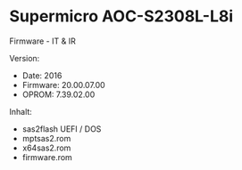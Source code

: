 # Supermicro AOC-S2308L-L8i

Firmware - IT & IR

Version:

- Date: 2016
- Firmware: 20.00.07.00
- OPROM: 7.39.02.00

Inhalt:

- sas2flash UEFI / DOS
- mptsas2.rom
- x64sas2.rom
- firmware.rom
